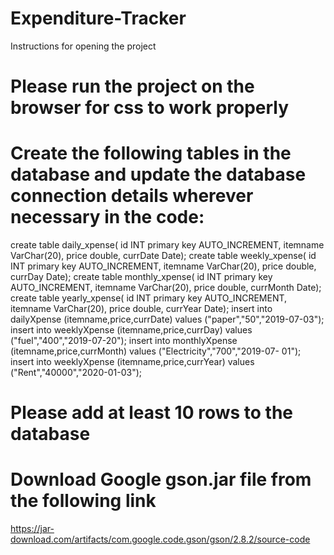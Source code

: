 # Expenditure-Tracker

Instructions for opening the project
# Please run the project on the browser for css to work properly
# Create the following tables in the database and update the database connection details wherever necessary in the code:
create table daily_xpense( id INT primary key AUTO_INCREMENT, itemname VarChar(20), price
double, currDate Date);
create table weekly_xpense( id INT primary key AUTO_INCREMENT, itemname VarChar(20), price
double, currDay Date);
create table monthly_xpense( id INT primary key AUTO_INCREMENT, itemname VarChar(20),
price double, currMonth Date);
create table yearly_xpense( id INT primary key AUTO_INCREMENT, itemname VarChar(20), price
double, currYear Date);
insert into dailyXpense (itemname,price,currDate) values (&quot;paper&quot;,&quot;50&quot;,&quot;2019-07-03&quot;);
insert into weeklyXpense (itemname,price,currDay) values (&quot;fuel&quot;,&quot;400&quot;,&quot;2019-07-20&quot;);
insert into monthlyXpense (itemname,price,currMonth) values (&quot;Electricity&quot;,&quot;700&quot;,&quot;2019-07-
01&quot;);
insert into weeklyXpense (itemname,price,currYear) values (&quot;Rent&quot;,&quot;40000&quot;,&quot;2020-01-03&quot;);
# Please add at least 10 rows to the database
# Download Google gson.jar file from the following link
https://jar-download.com/artifacts/com.google.code.gson/gson/2.8.2/source-code
